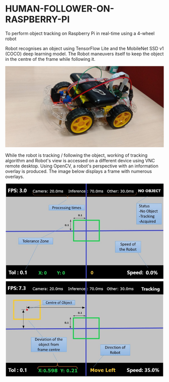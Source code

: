 # HUMAN-FOLLOWER-ON-RASPBERRY-PI
To perform object tracking on Raspberry Pi in real-time using a 4-wheel robot


Robot recognises an object using TensorFlow Lite and the MobileNet SSD v1 (COCO) deep learning model. The Robot maneuvers itself to keep the object in the centre of the frame while following it. 

<p align="center">
   <img src="https://github.com/VidyaKamath1089/HUMAN-FOLLOWER-ON-RASPBERRY-PI/blob/main/car3.jpg" >
</p>

While the robot is tracking / following the object, working of tracking algorithm and Robot's view is accessed on a different device using VNC remote desktop. Using OpenCV, a robot's perspective with an information overlay is produced. The image below displays a frame with numerous overlays.

<p align="center">
   <img src="https://github.com/VidyaKamath1089/HUMAN-FOLLOWER-ON-RASPBERRY-PI/blob/main/RoboView.jpg" >
</p>

